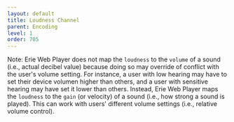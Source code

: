 ```yaml
---
layout: default
title: Loudness Channel
parent: Encoding
level: 1
order: 705
---
```


Note: Erie Web Player does not map the `loudness` to the `volume` of a sound (i.e., actual decibel value) 
because doing so may override of conflict with the user's volume setting.
For instance, a user with low hearing may have to set their device volumen higher than others,
and a user with sensitive hearing may have set it lower than others.
Instead, Erie Web Player maps the `loudness` to the `gain` (or velocity) of a sound (i.e., how strong a sound is played).
This can work with users' different volume settings (i.e., relative volume control).
